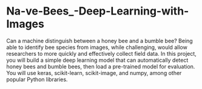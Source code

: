 # Na-ve-Bees_-Deep-Learning-with-Images
Can a machine distinguish between a honey bee and a bumble bee? Being able to identify bee species from images, while challenging, would allow researchers to more quickly and effectively collect field data. In this project, you will build a simple deep learning model that can automatically detect honey bees and bumble bees, then load a pre-trained model for evaluation. You will use keras, scikit-learn, scikit-image, and numpy, among other popular Python libraries.
